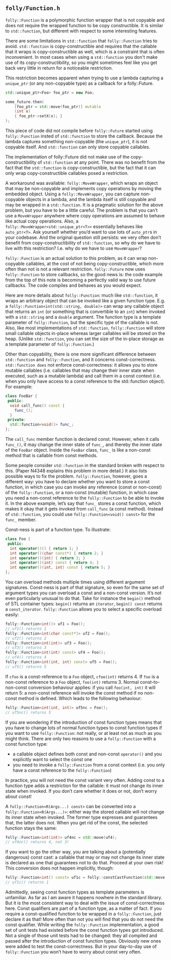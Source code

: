 `folly/Function.h`
------------------

`folly::Function` is a polymorphic function wrapper that is not copyable and does not require the wrapped function to be copy constructible. It is similar to `std::function`, but different with respect to some interesting features.

There are some limitations in `std::function` that `folly::Function` tries to avoid. `std::function` is copy-constructible and requires that the callable that it wraps is copy-constructible as well, which is a constraint that is often inconvenient. In most cases when using a `std::function` you don't make use of its copy-constructibility, so you might sometimes feel like you get back very little in return for a noticeable restriction.

This restriction becomes apparent when trying to use a lambda capturing a `unique_ptr` (or any non-copyable type) as a callback for a folly::Future.
``` Cpp
std::unique_ptr<Foo> foo_ptr = new Foo;

some_future.then(
    [foo_ptr = std::move(foo_ptr)] mutable
    (int x)
    { foo_ptr->setX(x); }
);
```
This piece of code did not compile before `folly::Future` started using `folly::Function` insted of `std::function` to store the callback. Because the lambda captures something non-copyable (the `unique_ptr`), it is not copyable itself. And `std::function` can only store copyable callables.

The implementation of folly::Future did not make use of the copy-constructibility of `std::function` at any point. There was no benefit from the fact that the `std::function` is copy-constructible, but the fact that it can only wrap copy-constructible callables posed a restriction.

A workaround was available: `folly::MoveWrapper`, which wraps an object that may be non-copyable and implements copy operations by moving the embedded object. Using a `folly::MoveWrapper`, you can capture non-copyable objects in a lambda, and the lambda itself is still copyable and may be wrapped in a `std::function`. It is a pragmatic solution for the above problem, but you have to be a little careful. The problem is that you can’t use a `MoveWrapper` anywhere where copy operations are assumed to behave like actual copy operations. Also, a `folly::MoveWrapper<std::unique_ptr<T>>` essentially behaves like `auto_ptr<T>`. Ask yourself whether you’d want to use lots of `auto_ptr`s in your codebase. And the original question still persists: we very often don’t benefit from copy-constructibility of `std::function`, so why do we have to live with this restriction? I.e. why do we have to use `MoveWrapper`?

`folly::Function` is an actual solution to this problem, as it can wrap non-copyable callables, at the cost of not being copy-constructible, which more often than not is not a relevant restriction. `folly::Future` now uses `folly::Function` to store callbacks, so the good news is: the code example from the top of this note is becoming a perfectly valid way to use future callbacks. The code compiles and behaves as you would expect.

Here are more details about `folly::Function`: much like `std::function`, it wraps an arbitrary object that can be invoked like a given function type. E.g. a `folly::Function<int(std::string, double)>` can wrap any callable object that returns an `int` (or something that is convertible to an `int`) when invoked with a `std::string` and a `double` argument. The function type is a template parameter of `folly::Function`, but the specific type of the callable is not. Also, like most implementations of `std::function`, `folly::Function` will store small callable objects in-place whereas larger callables will be stored on the heap. (Unlike `std::function`, you can set the size of the in-place storage as a template parameter of `folly::Function`.)

Other than copyability, there is one more significant difference between `std::function` and `folly::Function`, and it concerns const-correctness. `std::function does` not enforce const-correctness: it allows you to store mutable callables (i.e. callables that may change their inner state when executed, such as a mutable lambda) and call them in a const context (i.e. when you only have access to a const reference to the std::function object). For example:
``` Cpp
class FooBar {
 public:
  void call_func() const {
    func_();
  }
 private:
  std::function<void()> func_;
};
```
The `call_func` member function is declared const. However, when it calls `func_()`, it may change the inner state of `func_`, and thereby the inner state of the `FooBar` object. Inside the `FooBar` class, `func_` is like a non-const method that is callable from const methods.

Some people consider `std::function` in the standard broken with respect to this. (Paper N4348 explains this problem in more detail.) It also lists possible ways to fix the problem. `folly::Function`, however, goes a different way: you have to declare whether you want to store a const function, in which case you can invoke any reference (const or non-const) of the `folly::Function`, or a non-const (mutable) function, in which case you need a non-const reference to the `folly::Function` to be able to invoke it. In the above example, let’s say that `func_` stores a const function, which makes it okay that it gets invoked from `call_func` (a const method). Instead of `std::function`, you could use `folly::Function<void() const>` for the `func_` member.

Const-ness is part of a function type. To illustrate:
``` Cpp
class Foo {
 public:
  int operator()() { return 1; }
  int operator()(char const*) { return 2; }
  int operator()(int) { return 3; }
  int operator()(int) const { return 4; }
  int operator()(int, int) const { return 5; }
};
```
You can overload methods multiple times using different argument signatures. Const-ness is part of that signature, so even for the same set of argument types you can overload a const and a non-const version. It’s not even particularly unusual to do that. Take for instance the `begin()` method of STL container types: `begin()` returns an `iterator`, `begin() const` returns a `const_iterator`. `folly::Function` allows you to select a specific overload easily:
``` Cpp
folly::Function<int()> uf1 = Foo();
// uf1() returns 1
folly::Function<int(char const*)> uf2 = Foo();
// uf2() returns 2
folly::Function<int(int)> uf3 = Foo();
// uf3() returns 3
folly::Function<int(int) const> uf4 = Foo();
// uf4() returns 4
folly::Function<int(int, int) const> uf5 = Foo();
// uf5() returns 5
```
If `cfoo` is a const-reference to a `Foo` object, `cfoo(int)` returns 4. If `foo` is a non-const reference to a `Foo` object, `foo(int)` returns 3. Normal const-to-non-const conversion behaviour applies: if you call `foo(int, int)` it will return 5: a non-const reference will invoke the const method if no non-const method is defined. Which leads to the following behaviour:
``` Cpp
folly::Function<int(int, int)> uf5nc = Foo();
// uf5nc() returns 5
```
If you are wondering if the introduction of const function types means that you have to change lots of normal function types to const function types if you want to use `folly::Function`: not really, or at least not as much as you might think. There are only two reasons to use a `folly::Function` with a const function type:
* a callable object defines both const and non-const `operator()` and you explicitly want to select the const one
* you need to invoke a `folly::Function` from a const context (i.e. you only have a const reference to the `folly::Function`)

In practice, you will not need the const variant very often. Adding const to a function type adds a restriction for the callable: it must not change its inner state when invoked. If you don’t care whether it does or not, don’t worry about const!

A `folly::Function<R(Args...) const>` can be converted into a `folly::Function<R(Args...)>`: either way the stored callable will not change its inner state when invoked. The former type expresses and guarantees that, the latter does not. When you get rid of the const, the selected function stays the same:
``` Cpp
folly::Function<int(int)> uf4nc = std::move(uf4);
// uf4nc() returns 4, not 3!
```
If you want to go the other way, you are talking about a (potentially dangerous) const cast: a callable that may or may not change its inner state is declared as one that guarantees not to do that. Proceed at your own risk! This conversion does not happen implicitly, though:
``` Cpp
folly::Function<int() const> uf1c = folly::constCastFunction(std::move(uf1));
// uf1c() returns 1
```
Admittedly, seeing const function types as template parameters is unfamiliar. As far as I am aware it happens nowhere in the standard library. But it is the most consistent way to deal with the issue of const-correctness here. Const qualifiers are part of a function type, as a matter of fact. If you require a const-qualified function to be wrapped in a `folly::Function`, just declare it as that! More often than not you will find that you do not need the const qualifier. While writing the `folly::Function` implementation, a good set of unit tests had existed before the const function types got introduced. Not a single of those unit tests had to be changed: they all compiled and passed after the introduction of const function types. Obviously new ones were added to test the const-correctness. But in your day-to-day use of `folly::Function` you won’t have to worry about const very often.
